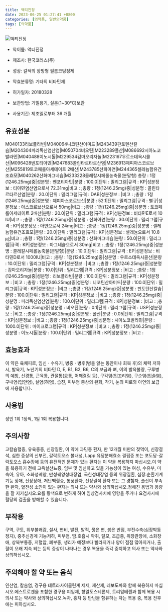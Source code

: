 ```yaml
---
title: 액티진정
date: 2023-06-25 01:27:41 +0800
categories: [의약품, 일반의약품]
tags: [의약품]
---
```

![액티진정](https://nedrug.mfds.go.kr/pbp/cmn/itemImageDownload/153183302756200122)

- 약이름: 액티진정
- 제조사: 한국코러스(주)
- 성상: 갈색의 장방형 필름코팅정제

- 약효분류명: 기타의 비타민제
- 허가일자: 20180328
- 보관방법: 기밀용기, 실온(1~30℃)보관

- 사용기간: 제조일로부터 36 개월
## 유효성분
M040133리보플라빈|M040064니코틴산아미드|M243439판토텐산칼슘|M204304피리독신염산염|M050704비오틴|M223289폴산|M086692시아노코발라민|M040488이노시톨|M229534감마오리자놀|M223167우르소데옥시콜산|M096428벤포티아민|M247683콜린타르타르산염|M236913제피아스코르브산|M255819토코페롤아세테이트 2배산|M243785산화아연|M244365셀레늄함유건조효모|M040262산화마그네슘|M233228콜레칼시페롤농축물(분말형)
총량 : 1정(1246.25mg)중|성분명 : 벤포티아민|분량 : 100.0|단위 : 밀리그램|규격 : KP|성분정보 : 티아민염산염으로서 72.31mg|비고 : ;총량 : 1정(1246.25mg)중|성분명 : 콜린타르타르산염|분량 : 20.0|단위 : 밀리그램|규격 : DAB|성분정보 : |비고 : ;총량 : 1정(1246.25mg)중|성분명 : 제피아스코르브산|분량 : 52.1|단위 : 밀리그램|규격 : 별규|성분정보 : 아스코르브산으로서 50mg|비고 : ;총량 : 1정(1246.25mg)중|성분명 : 토코페롤아세테이트 2배산|분량 : 20.0|단위 : 밀리그램|규격 : KP|성분정보 : 비타민E로서 10 IU|비고 : ;총량 : 1정(1246.25mg)중|성분명 : 산화아연|분량 : 30.0|단위 : 밀리그램|규격 : KP|성분정보 : 아연으로서 24mg|비고 : ;총량 : 1정(1246.25mg)중|성분명 : 셀레늄함유건조효모|분량 : 20.0|단위 : 밀리그램|규격 : KP|성분정보 : 셀레늄으로서 10.8㎍|비고 : ;총량 : 1정(1246.25mg)중|성분명 : 산화마그네슘|분량 : 50.0|단위 : 밀리그램|규격 : KP|성분정보 : 마그네슘으로서 30mg|비고 : ;총량 : 1정(1246.25mg)중|성분명 : 콜레칼시페롤농축물(분말형)|분량 : 10.0|단위 : 밀리그램|규격 : EP|성분정보 : 비타민D로서 1000IU|비고 : ;총량 : 1정(1246.25mg)중|성분명 : 우르소데옥시콜산|분량 : 10.0|단위 : 밀리그램|규격 : KP|성분정보 : |비고 : ;총량 : 1정(1246.25mg)중|성분명 : 감마오리자놀|분량 : 10.0|단위 : 밀리그램|규격 : KP|성분정보 : |비고 : ;총량 : 1정(1246.25mg)중|성분명 : 리보플라빈|분량 : 100.0|단위 : 밀리그램|규격 : KP|성분정보 : |비고 : ;총량 : 1정(1246.25mg)중|성분명 : 니코틴산아미드|분량 : 100.0|단위 : 밀리그램|규격 : KP|성분정보 : |비고 : ;총량 : 1정(1246.25mg)중|성분명 : 판토텐산칼슘|분량 : 100.0|단위 : 밀리그램|규격 : KP|성분정보 : |비고 : ;총량 : 1정(1246.25mg)중|성분명 : 피리독신염산염|분량 : 100.0|단위 : 밀리그램|규격 : KP|성분정보 : |비고 : ;총량 : 1정(1246.25mg)중|성분명 : 비오틴|분량 : 0.1|단위 : 밀리그램|규격 : USP|성분정보 : |비고 : ;총량 : 1정(1246.25mg)중|성분명 : 폴산|분량 : 0.05|단위 : 밀리그램|규격 : KP|성분정보 : |비고 : ;총량 : 1정(1246.25mg)중|성분명 : 시아노코발라민|분량 : 1000.0|단위 : 마이크로그램|규격 : KP|성분정보 : |비고 : ;총량 : 1정(1246.25mg)중|성분명 : 이노시톨|분량 : 100.0|단위 : 밀리그램|규격 : KP|성분정보 : |비고 :
## 효능효과
이 약은 육체피로, 임신ㆍ수유기, 병중ㆍ병후(병을 앓는 동안이나 회복 후)의 체력 저하 시, 발육기, 노년기의 비타민 D, E, B1, B2, B6, C의 보급과 뼈, 이의 발육불량, 구루병의 예방, 신경통, 근육통, 관절통(요통, 어깨결림 등), 구각염(입꼬리염), 구순염(입술염), 구내염(입안염), 설염(혀염), 습진, 피부염 증상의 완화, 각기, 눈의 피로와 아연의 보급에 사용합니다.
## 사용법
성인 1회 1정씩, 1일 1회 복용합니다.
## 주의사항
고칼슘혈증, 유육종증, 신장질환, 이 약에 과민증 환자, 만 12개월 미만의 젖먹이, 신장결석, 심한 증상의 신부전, 갈락토오스 불내성, Lapp 유당분해효소 결핍증 또는 포도당-갈락토오스 흡수장애 등의 유전적인 문제가 있는 환자는 이 약을 복용하지 마십시오.이 약을 복용하기 전에 고옥살산뇨증, 임부 및 임신하고 있을 가능성이 있는 여성, 수유부, 미숙아, 유아, 소화성궤양, 만성궤양성대장염, 국한성대장염 등의 위장질환, 심장․순환기계기능 장애, 신장장애, 저단백혈증, 통풍환자, 신장결석 환자 또는 그 경험자, 폴산이 부족한 환자, 혈전성 소인이 있는 환자는 의사 또는 약사와 상의하십시오.정해진 용법과 용량을 잘 지키십시오.요를 황색으로 변하게 하여 임상검사치에 영향을 주거나 요검사시에 혈당의 검출을 방해할 수 있습니다.
## 부작용
구역, 구토, 위부불쾌감, 설사, 변비, 발진, 발적, 묽은 변, 붉은 반점, 부전수축(심장박동정지), 중추신경계 기능저하, 피부염, 땀․호흡시 악취, 탈모, 조급증, 위장관장애, 소화장애, 상복부통증, 저혈압, 폐부종, 생리가 예정보다 빨라지거나 양이 점점 많아지거나, 출혈이 오래 지속 되는 등의 증상이 나타나는 경우 복용을 즉각 중지하고 의사 또는 약사와 상의하십시오.
## 주의해야 할 약 또는 음식
인산염, 칼슘염, 경구용 테트라사이클린계 제제, 제산제, 레보도파와 함께 복용하지 마십시오.에스트로겐을 포함한 경구용 피임제, 항알도스테론제, 트리암테렌과 함께 복용 시 의사 또는 약사와 상의하십시오.녹차, 홍차 등 탄닌을 함유하는 차는 복용 중, 복용 전후에는 피하십시오.
